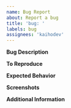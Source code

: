```yaml
---
name: Bug Report
about: Report a bug
title: 'bug: '
labels: bug
assignees: 'kaihodev'
---
```


**Bug Description**

<!-- A terse description of what the bug is. -->

**To Reproduce**

<!-- A step by step list on how to reproduce the bug.  -->

**Expected Behavior**

<!-- A clear and concise description of what you expected to happen. -->

**Screenshots**

<!-- If possible, please add screenshots that may help explain your issue. -->

**Additional Information**

<!-- Any additional information there might be about the problem. -->